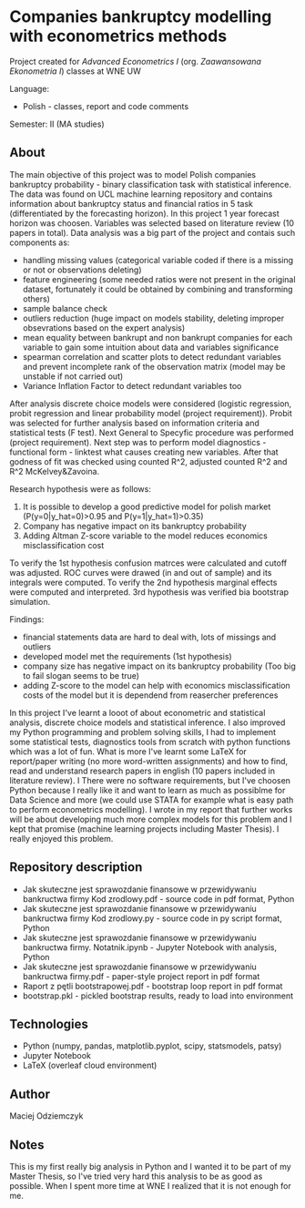 # Companies bankruptcy modelling with econometrics methods
Project created for *Advanced Econometrics I* (org. *Zaawansowana Ekonometria I*) classes at WNE UW

Language: 
 * Polish - classes, report and code comments

Semester: II (MA studies)

## About
The main objective of this project was to model Polish companies bankruptcy probability - binary classification task with statistical inference. The data was found on UCL machine learning repository and contains information about bankruptcy status and financial ratios in 5 task (differentiated by the forecasting horizon). In this project 1 year forecast horizon was choosen. Variables was selected based on literature review (10 papers in total). Data analysis was a big part of the project and contais such components as:
* handling missing values (categorical variable coded if there is a missing or not or observations deleting)
* feature engineering (some needed ratios were not present in the original dataset, fortunately it could be obtained by combining and transforming others)
* sample balance check
* outliers reduction (huge impact on models stability, deleting improper obsevrations based on the expert analysis)
* mean equality between bankrupt and non bankrupt companies for each variable to gain some intuition about data and variables significance
* spearman correlation and scatter plots to detect redundant variables and prevent incomplete rank of the observation matrix (model may be unstable if not carried out)
* Variance Inflation Factor to detect redundant variables too

After analysis discrete choice models were considered (logistic regression, probit regression and linear probability model (project requirement)). Probit was selected for further analysis based on information criteria and statistical tests (F test). Next General to Specyfic procedure was performed (project requirement). Next step was to perform model diagnostics - functional form - linktest what causes creating new variables. After that godness of fit was checked using counted R^2, adjusted counted R^2 and R^2 McKelvey&Zavoina.

Research hypothesis were as follows:
1. It is possible to develop a good predictive model for polish market (P(y=0|y_hat=0)>0.95 and P(y=1|y_hat=1)>0.35)
2. Company has negative impact on its bankruptcy probability
3. Adding Altman Z-score variable to the model reduces economics misclassification cost

To verify the 1st hypothesis confusion matrces were calculated and cutoff was adjusted. ROC curves were drawed (in and out of sample) and its integrals were computed. To verify the 2nd hypothesis marginal effects were computed and interpreted. 3rd hypothesis was verified bia bootstrap simulation.

Findings:
 * financial statements data are hard to deal with, lots of missings and outliers
 * developed model met the requirements (1st hypothesis)
 * company size has negative impact on its bankruptcy probability (Too big to fail slogan seems to be true)
 * adding Z-score to the model can help with economics misclassification costs of the model but it is dependend from reasercher preferences

In this project I've learnt a looot of about econometric and statistical analysis, discrete choice models and statistical inference. I also improved my Python programming and problem solving skills, I had to implement some statistical tests, diagnostics tools from scratch with python functions which was a lot of fun. What is more I've learnt some LaTeX for report/paper writing (no more word-written assignments) and how to find, read and understand research papers in english (10 papers included in literature review). I There were no software requirements, but I've choosen Python because I really like it and want to learn as much as possiblme for Data Science and more (we could use STATA for example what is easy path to perform econometrics modelling). I wrote in my report that further works will be about developing much more complex models for this problem and I kept that promise (machine learning projects including Master Thesis). I really enjoyed this problem.

## Repository description
 * Jak skuteczne jest sprawozdanie finansowe w przewidywaniu bankructwa firmy Kod zrodlowy.pdf - source code in pdf format, Python
 * Jak skuteczne jest sprawozdanie finansowe w przewidywaniu bankructwa firmy Kod zrodlowy.py - source code in py script format, Python
 * Jak skuteczne jest sprawozdanie finansowe w przewidywaniu bankructwa firmy. Notatnik.ipynb - Jupyter Notebook with analysis, Python
 * Jak skuteczne jest sprawozdanie finansowe w przewidywaniu bankructwa firmy.pdf - paper-style project report in pdf format 
 * Raport z pętli bootstrapowej.pdf - bootstrap loop report in pdf format
 * bootstrap.pkl - pickled bootstrap results, ready to load into environment 

## Technologies
 * Python (numpy, pandas, matplotlib.pyplot, scipy, statsmodels, patsy)
 * Jupyter Notebook
 * LaTeX (overleaf cloud environment)

## Author
Maciej Odziemczyk

## Notes
This is my first really big analysis in Python and I wanted it to be part of my Master Thesis, so I've tried very hard this analysis to be as good as possible. When I spent more time at WNE I realized that it is not enough for me.
